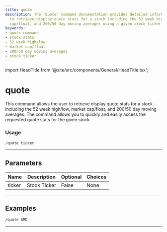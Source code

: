 ```yaml
---
title: quote
description: The 'Quote' command documentation provides detailed information on how
  to retrieve display quote stats for a stock including the 52 week high/low, market
  cap/float, and 200/50 day moving averages using a given stock ticker.
keywords:
- quote command
- stock stats
- 52 week high/low
- market cap/float
- 200/50 day moving averages
- stock ticker
---
```


import HeadTitle from '@site/src/components/General/HeadTitle.tsx';

<HeadTitle title="quote - General - Telegram - Reference | OpenBB Bot Docs" />

# quote

This command allows the user to retrieve display quote stats for a stock - including the 52 week high/low, market cap/float, and 200/50 day moving averages. The command allows you to quickly and easily access the requested quote stats for the given stock.

### Usage

```python wordwrap
/quote ticker
```

---

## Parameters

| Name | Description | Optional | Choices |
| ---- | ----------- | -------- | ------- |
| ticker | Stock Ticker | False | None |


---

## Examples

```
/quote AMD
```
---
